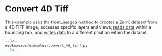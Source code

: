 # Convert 4D Tiff

This example uses the [from_images method](../../api/webknossos/dataset/dataset.md#Dataset.from_images) to creates a Zarr3 dataset from a 4D TIFF image, accesses specific layers and views, [reads data](../../api/webknossos/dataset/mag_view.md#MagView.read) within a bounding box, and [writes data](../../api/webknossos/dataset/mag_view.md#MagView.write) to a different position within the dataset. 


```python
--8<--
webknossos/examples/convert_4d_tiff.py
--8<--
```
